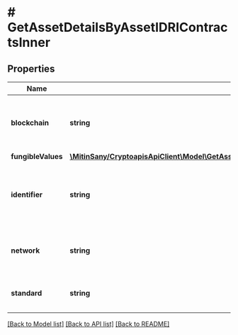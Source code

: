 # # GetAssetDetailsByAssetIDRIContractsInner

## Properties

Name | Type | Description | Notes
------------ | ------------- | ------------- | -------------
**blockchain** | **string** | Blockchain string full name representation (eg. ethereum) |
**fungibleValues** | [**\MitinSany/CryptoapisApiClient\Model\GetAssetDetailsByAssetIDRIContractsInnerFungibleValues**](GetAssetDetailsByAssetIDRIContractsInnerFungibleValues.md) |  | [optional]
**identifier** | **string** | Token&#x60;s unique identifier string the provided blockchain and network |
**network** | **string** | Network string full name representation (eg. sepolia) |
**standard** | **string** | Token&#x60;s type representation - exp. ERC-20, Omni, etc.. |

[[Back to Model list]](../../README.md#models) [[Back to API list]](../../README.md#endpoints) [[Back to README]](../../README.md)
